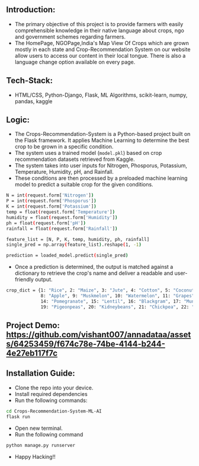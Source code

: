 ## Introduction:
- The primary objective of this project is to provide farmers with easily comprehensible knowledge in their native language about crops, ngo and government schemes regarding farmers.
- The HomePage, NGOPage,India's Map View Of Crops which are grown mostly in each state and Crop-Recommendation System on our website allow users to access our content in their local tongue. There is also a language change option available on every page.

## Tech-Stack:
- HTML/CSS, Python-Django, Flask, ML Algorithms, scikit-learn, numpy, pandas, kaggle 

## Logic:
- The Crops-Recommendation-System is a Python-based project built on the Flask framework. It applies Machine Learning to determine the best crop to be grown in a specific condition. 
- The system uses a trained model (`model.pkl`) based on crop recommendation datasets retrieved from Kaggle.
- The system takes into user inputs for Nitrogen, Phosporus, Potassium, Temperature, Humidity, pH, and Rainfall. 
- These conditions are then processed by a preloaded machine learning model to predict a suitable crop for the given conditions.

```bash
N = int(request.form['Nitrogen'])
P = int(request.form['Phosporus'])
K = int(request.form['Potassium'])
temp = float(request.form['Temperature'])
humidity = float(request.form['Humidity'])
ph = float(request.form['pH'])
rainfall = float(request.form['Rainfall'])

feature_list = [N, P, K, temp, humidity, ph, rainfall]
single_pred = np.array(feature_list).reshape(1, -1)

prediction = loaded_model.predict(single_pred)
```

- Once a prediction is determined, the output is matched against a dictionary to retrieve the crop's name and deliver a readable and user-friendly output.
```bash
crop_dict = {1: "Rice", 2: "Maize", 3: "Jute", 4: "Cotton", 5: "Coconut", 6: "Papaya", 7: "Orange",
             8: "Apple", 9: "Muskmelon", 10: "Watermelon", 11: "Grapes", 12: "Mango", 13: "Banana",
             14: "Pomegranate", 15: "Lentil", 16: "Blackgram", 17: "Mungbean", 18: "Mothbeans",
             19: "Pigeonpeas", 20: "Kidneybeans", 21: "Chickpea", 22: "Coffee
```

## Project Demo: https://github.com/vishant007/annadataa/assets/64253459/f674c78e-74be-4144-b244-4e27eb117f7c

## Installation Guide:

- Clone the repo into your device.
- Install required dependencies
- Run the following commands:

```bash
cd Crops-Recommendation-System-ML-AI
flask run
```

- Open new terminal.
- Run the following command

```bash
python manage.py runserver
```
- Happy Hacking!!
